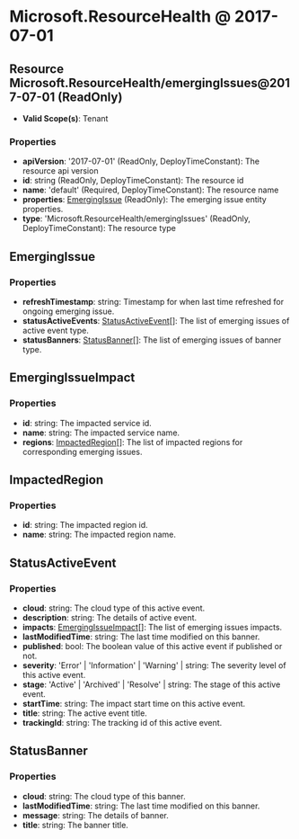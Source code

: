 # Microsoft.ResourceHealth @ 2017-07-01

## Resource Microsoft.ResourceHealth/emergingIssues@2017-07-01 (ReadOnly)
* **Valid Scope(s)**: Tenant
### Properties
* **apiVersion**: '2017-07-01' (ReadOnly, DeployTimeConstant): The resource api version
* **id**: string (ReadOnly, DeployTimeConstant): The resource id
* **name**: 'default' (Required, DeployTimeConstant): The resource name
* **properties**: [EmergingIssue](#emergingissue) (ReadOnly): The emerging issue entity properties.
* **type**: 'Microsoft.ResourceHealth/emergingIssues' (ReadOnly, DeployTimeConstant): The resource type

## EmergingIssue
### Properties
* **refreshTimestamp**: string: Timestamp for when last time refreshed for ongoing emerging issue.
* **statusActiveEvents**: [StatusActiveEvent](#statusactiveevent)[]: The list of emerging issues of active event type.
* **statusBanners**: [StatusBanner](#statusbanner)[]: The list of emerging issues of banner type.

## EmergingIssueImpact
### Properties
* **id**: string: The impacted service id.
* **name**: string: The impacted service name.
* **regions**: [ImpactedRegion](#impactedregion)[]: The list of impacted regions for corresponding emerging issues.

## ImpactedRegion
### Properties
* **id**: string: The impacted region id.
* **name**: string: The impacted region name.

## StatusActiveEvent
### Properties
* **cloud**: string: The cloud type of this active event.
* **description**: string: The details of active event.
* **impacts**: [EmergingIssueImpact](#emergingissueimpact)[]: The list of emerging issues impacts.
* **lastModifiedTime**: string: The last time modified on this banner.
* **published**: bool: The boolean value of this active event if published or not.
* **severity**: 'Error' | 'Information' | 'Warning' | string: The severity level of this active event.
* **stage**: 'Active' | 'Archived' | 'Resolve' | string: The stage of this active event.
* **startTime**: string: The impact start time on this active event.
* **title**: string: The active event title.
* **trackingId**: string: The tracking id of this active event.

## StatusBanner
### Properties
* **cloud**: string: The cloud type of this banner.
* **lastModifiedTime**: string: The last time modified on this banner.
* **message**: string: The details of banner.
* **title**: string: The banner title.


